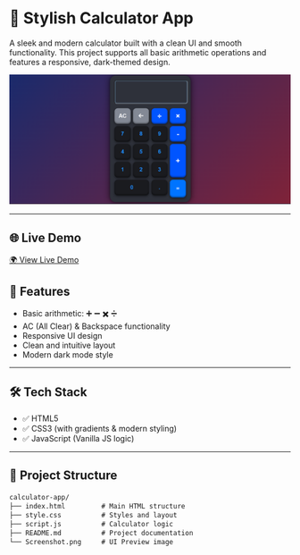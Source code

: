 # 🔢 Stylish Calculator App

A sleek and modern calculator built with a clean UI and smooth functionality. This project supports all basic arithmetic operations and features a responsive, dark-themed design.

![Calculator Screenshot](./Screenshot%202025-10-22%20145026.png)

---
## 🌐 Live Demo

[🌍 View Live Demo](https://your-username.github.io/calculator-app/)

## 🚀 Features

- Basic arithmetic: ➕ ➖ ✖️ ➗
- AC (All Clear) & Backspace functionality
- Responsive UI design
- Clean and intuitive layout
- Modern dark mode style

---

## 🛠️ Tech Stack

- ✅ HTML5  
- ✅ CSS3 (with gradients & modern styling)  
- ✅ JavaScript (Vanilla JS logic)

---

## 📁 Project Structure

```plaintext
calculator-app/
├── index.html         # Main HTML structure
├── style.css          # Styles and layout
├── script.js          # Calculator logic
├── README.md          # Project documentation
└── Screenshot.png     # UI Preview image
